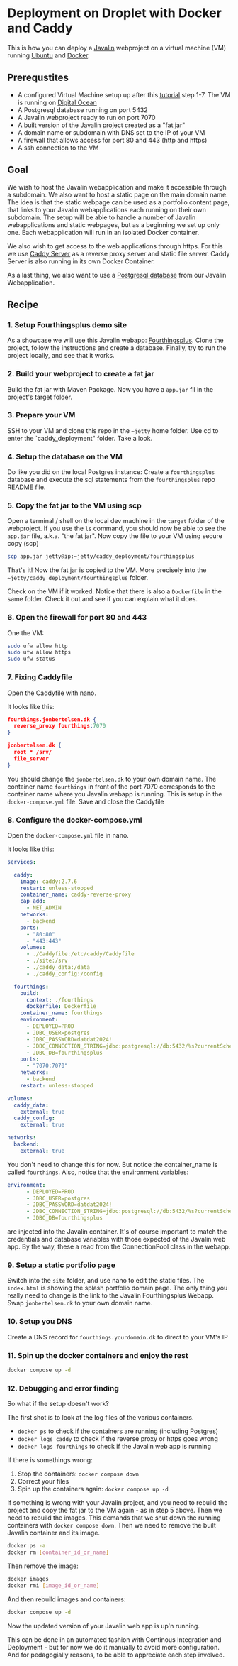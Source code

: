# Deployment on Droplet with Docker and Caddy

This is how you can deploy a [Javalin](https://javalin.io/) webproject on a virtual machine (VM) running [Ubuntu](https://ubuntu.com/) and [Docker](https://www.docker.com/).

## Prerequstites

- A configured Virtual Machine setup up after this [tutorial](https://github.com/dat2Cph/content/tree/main/linux_and_deployment) step 1-7. The VM is running on [Digital Ocean](https://www.digitalocean.com/)
- A Postgresql database running on port 5432
- A Javalin webproject ready to run on port 7070
- A built version of the Javalin project created as a "fat jar"
- A domain name or subdomain with DNS set to the IP of your VM
- A firewall that allows access for port 80 and 443 (http and https)
- A ssh connection to the VM

## Goal

We wish to host the Javalin webapplication and make it accessible through a subdomain. We also want to host a static page on the main domain name. The idea is that the static webpage can be used as a
portfolio content page, that links to your Javalin webapplications each running on their own subdomain. The setup will be able to handle a number of Javalin webapplications and static webpages, but as a beginning we set up only one. Each webapplication will run in an isolated Docker container.

We also wish to get access to the web applications through https. For this we use [Caddy Server](https://caddyserver.com/) as a reverse proxy server and static file server. Caddy Server is also running in its own Docker Container.

As a last thing, we also want to use a [Postgresql database](https://www.postgresql.org/) from our Javalin Webapplication.

## Recipe

### 1. Setup Fourthingsplus demo site

As a showcase we will use this Javalin webapp: [Fourthingsplus](https://github.com/jonbertelsen/fourthingsplus_spring_2024). Clone the project, follow the instructions and create a database. Finally, try to run the project locally, and see that it works.

### 2. Build your webproject to create a fat jar

Build the fat jar with Maven Package. Now you have a `app.jar` fil in the project's target folder.

### 3. Prepare your VM

SSH to your VM and clone this repo in the `~jetty` home folder. Use cd to enter the `caddy_deployment" folder. Take a look.

### 4. Setup the database on the VM

Do like you did on the local Postgres instance: Create a `fourthingsplus` database and execute the sql statements from the `fourthingsplus` repo README file.

### 5. Copy the fat jar to the VM using scp

Open a terminal / shell on the local dev machine in the `target` folder of the webproject. If you use the `ls` command, you should now be able to see the `app.jar` file, a.k.a. "the fat jar". Now copy the file to your VM using secure copy (scp)

```bash
scp app.jar jetty@ip:~jetty/caddy_deployment/fourthingsplus
```

That's it! Now the fat jar is copied to the VM. More precisely into the `~jetty/caddy_deployment/fourthingsplus` folder.

Check on the VM if it worked. Notice that there is also a `Dockerfile` in the same folder. Check it out and see if you can explain what it does.

### 6. Open the firewall for port 80 and 443

One the VM:

```bash
sudo ufw allow http
sudo ufw allow https
sudo ufw status
```

### 7. Fixing Caddyfile

Open the Caddyfile with nano.

It looks like this:

```json
fourthings.jonbertelsen.dk {
  reverse_proxy fourthings:7070
}

jonbertelsen.dk {
  root * /srv/
  file_server
}
```

You should change the `jonbertelsen.dk` to your own domain name. The container name `fourthings` in front of the port 7070 corresponds to the container name where you Javalin webapp is running. This is setup in the `docker-compose.yml` file. Save and close the Caddyfile

### 8. Configure the docker-compose.yml

Open the `docker-compose.yml` file in nano.

It looks like this:

```yml
services:

  caddy:
    image: caddy:2.7.6
    restart: unless-stopped
    container_name: caddy-reverse-proxy
    cap_add:
      - NET_ADMIN
    networks:
      - backend
    ports:
      - "80:80"
      - "443:443"
    volumes:
      - ./Caddyfile:/etc/caddy/Caddyfile
      - ./site:/srv
      - ./caddy_data:/data
      - ./caddy_config:/config

  fourthings:
    build:
      context: ./fourthings
      dockerfile: Dockerfile
    container_name: fourthings
    environment:
      - DEPLOYED=PROD
      - JDBC_USER=postgres
      - JDBC_PASSWORD=datdat2024!
      - JDBC_CONNECTION_STRING=jdbc:postgresql://db:5432/%s?currentSchema=public
      - JDBC_DB=fourthingsplus
    ports:
      - "7070:7070"
    networks:
      - backend
    restart: unless-stopped

volumes:
  caddy_data:
    external: true
  caddy_config:
    external: true

networks:
  backend:
    external: true
```

You don't need to change this for now. But notice the container_name is called `fourthings`. Also,
notice that the environment variables:

```yml
environment:
      - DEPLOYED=PROD
      - JDBC_USER=postgres
      - JDBC_PASSWORD=datdat2024!
      - JDBC_CONNECTION_STRING=jdbc:postgresql://db:5432/%s?currentSchema=public
      - JDBC_DB=fourthingsplus
```

are injected into the Javalin container. It's of course important to match the credentials and database variables with those expected of the Javalin web app. By the way, these a read from
the ConnectionPool class in the webapp.

### 9. Setup a static portfolio page

Switch into the `site` folder, and use nano to edit the static files. The `index.html` is showing
the splash portfolio domain page. The only thing you really need to change is the link to the
Javalin Fourthingsplus Webapp. Swap `jonbertelsen.dk` to your own domain name.

### 10. Setup you DNS

Create a DNS record for `fourthings.yourdomain.dk` to direct to your VM's IP

### 11. Spin up the docker containers and enjoy the rest

```bash
docker compose up -d
```

### 12. Debugging and error finding

So what if the setup doesn't work?

The first shot is to look at the log files of the various containers.

- `docker ps` to check if the containers are running (including Postgres)
- `docker logs caddy` to check if the reverse proxy or https goes wrong
- `docker logs fourthings` to check if the Javalin web app is running

If there is somethings wrong:

1. Stop the containers: `docker compose down`
2. Correct your files
3. Spin up the containers again: `docker compose up -d`

If something is wrong with your Javalin project, and you need to rebuild the project and copy the
fat jar to the VM again - as in step 5 above. Then we need to rebuild the images. This demands
that we shut down the running containers with `docker compose down`. Then we need to remove the
built Javalin container and its image.

```bash
docker ps -a
docker rm [container_id_or_name]
```

Then remove the image:

```bash
docker images
docker rmi [image_id_or_name]
```

And then rebuild images and containers:

```bash
docker compose up -d
```

Now the updated version of your Javalin web app is up'n running.

This can be done in an automated fashion with Continous Integration and Deployment - but for now
we do it manually to avoid more configuration. And for pedagogially reasons, to be able to
appreciate each step involved.
